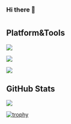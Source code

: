 ### Hi there 👋
#

## Platform&Tools

![](https://img.shields.io/badge/OS-Debian-d70a53?style=flat-square&logo=debian&logoColor=ffffff)

![](https://img.shields.io/badge/NoCode-Nodered-dd4814?style=flat-square&logo=nodered&logoColor=ffffff)

![](https://img.shields.io/badge/Container-Docker-0db7ed?style=flat-square&logo=nodered&logoColor=ffffff)

## GitHub Stats

<p>
    <img align="center" src="https://github-readme-stats.vercel.app/api?username=lvenier&theme=light&show_icons=true" />
</p>

[![trophy](https://github-profile-trophy.vercel.app/?username=lvenier)](https://github.com/lvenier/github-profile-trophy)

